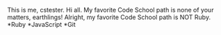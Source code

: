 This is me, cstester. Hi all.
My favorite Code School path is none of your matters, earthlings!
Alright, my favorite Code School path is NOT Ruby.
*Ruby
*JavaScript
*Git
